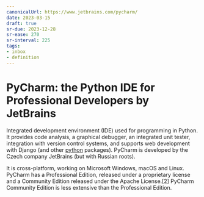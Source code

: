 ```yaml
---
canonicalUrl: https://www.jetbrains.com/pycharm/
date: 2023-03-15
draft: true
sr-due: 2023-12-28
sr-ease: 270
sr-interval: 225
tags:
- inbox
- definition
---
```


# PyCharm: the Python IDE for Professional Developers by JetBrains

Integrated development environment (IDE) used for programming in Python. It
provides code analysis, a graphical debugger, an integrated unit tester,
integration with version control systems, and supports web development with
Django (and other [python](./python.md) packages). PyCharm is developed by the Czech
company JetBrains (but with Russian roots).

It is cross-platform, working on Microsoft Windows, macOS and Linux. PyCharm has
a Professional Edition, released under a proprietary license and a Community
Edition released under the Apache License.[2] PyCharm Community Edition is less
extensive than the Professional Edition.